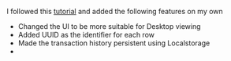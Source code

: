 I followed this [tutorial](https://www.youtube.com/watch?v=XuFDcZABiDQ&list=PLillGF-RfqbY3c2r0htQyVbDJJoBFE6Rb) and added the following features on my own
* Changed the UI to be more suitable for Desktop viewing
* Added UUID as the identifier for each row
* Made the transaction history persistent using Localstorage
* 
